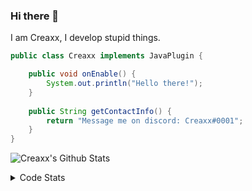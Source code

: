 ### Hi there 👋

I am Creaxx, I develop stupid things. 

```java
public class Creaxx implements JavaPlugin {

    public void onEnable() {
        System.out.println("Hello there!");
    }
    
    public String getContactInfo() {
        return "Message me on discord: Creaxx#0001";
    }
}
```

![Creaxx's Github Stats](https://github-readme-stats.vercel.app/api?username=CreaxxOG&show_icons=true&theme=dark&count_private=true)

<details>
  <summary>Code Stats</summary>

<!--START_SECTION:waka-->
![Code Time](http://img.shields.io/badge/Code%20Time-1%2C338%20hrs%2026%20mins-blue)

![Lines of code](https://img.shields.io/badge/From%20Hello%20World%20I%27ve%20Written-578.1%20thousand%20lines%20of%20code-blue)

**🐱 My GitHub Data** 

> 📦 66.4 kB Used in GitHub's Storage 
 > 
> 🏆 1,852 Contributions in the Year 2023
 > 
> 🚫 Not Opted to Hire
 > 
> 📜 4 Public Repositories 
 > 
> 🔑 2 Private Repositories 
 > 
**I'm a Night 🦉** 

```text
🌞 Morning                302 commits         ██░░░░░░░░░░░░░░░░░░░░░░░   07.07 % 
🌆 Daytime                1820 commits        ███████████░░░░░░░░░░░░░░   42.60 % 
🌃 Evening                2089 commits        ████████████░░░░░░░░░░░░░   48.90 % 
🌙 Night                  61 commits          ░░░░░░░░░░░░░░░░░░░░░░░░░   01.43 % 
```
📅 **I'm Most Productive on Saturday** 

```text
Monday                   518 commits         ███░░░░░░░░░░░░░░░░░░░░░░   12.13 % 
Tuesday                  603 commits         ████░░░░░░░░░░░░░░░░░░░░░   14.12 % 
Wednesday                603 commits         ████░░░░░░░░░░░░░░░░░░░░░   14.12 % 
Thursday                 664 commits         ████░░░░░░░░░░░░░░░░░░░░░   15.54 % 
Friday                   405 commits         ██░░░░░░░░░░░░░░░░░░░░░░░   09.48 % 
Saturday                 766 commits         ████░░░░░░░░░░░░░░░░░░░░░   17.93 % 
Sunday                   713 commits         ████░░░░░░░░░░░░░░░░░░░░░   16.69 % 
```


📊 **This Week I Spent My Time On** 

```text
💬 Programming Languages: 
Java                     25 hrs 4 mins       ███████████████████████░░   91.65 % 
XML                      1 hr 1 min          █░░░░░░░░░░░░░░░░░░░░░░░░   03.73 % 
Kotlin                   59 mins             █░░░░░░░░░░░░░░░░░░░░░░░░   03.65 % 
YAML                     8 mins              ░░░░░░░░░░░░░░░░░░░░░░░░░   00.50 % 
IDEA_MODULE              2 mins              ░░░░░░░░░░░░░░░░░░░░░░░░░   00.18 % 

🔥 Editors: 
IntelliJ                 27 hrs 21 mins      █████████████████████████   100.00 % 
```

**I Mostly Code in Java** 

```text
Java                     56 repos            ███████████████████░░░░░░   76.71 % 
Kotlin                   10 repos            ███░░░░░░░░░░░░░░░░░░░░░░   13.70 % 
CSS                      2 repos             █░░░░░░░░░░░░░░░░░░░░░░░░   02.74 % 
EJS                      1 repo              ░░░░░░░░░░░░░░░░░░░░░░░░░   01.37 % 
JavaScript               1 repo              ░░░░░░░░░░░░░░░░░░░░░░░░░   01.37 % 
```




 Last Updated on 14/06/2023 12:36:46 UTC
<!--END_SECTION:waka-->
</details>
